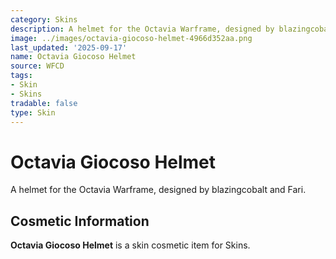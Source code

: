 ```yaml
---
category: Skins
description: A helmet for the Octavia Warframe, designed by blazingcobalt and Fari.
image: ../images/octavia-giocoso-helmet-4966d352aa.png
last_updated: '2025-09-17'
name: Octavia Giocoso Helmet
source: WFCD
tags:
- Skin
- Skins
tradable: false
type: Skin
---
```


# Octavia Giocoso Helmet

A helmet for the Octavia Warframe, designed by blazingcobalt and Fari.

## Cosmetic Information

**Octavia Giocoso Helmet** is a skin cosmetic item for Skins.

